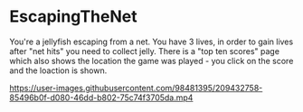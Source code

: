 # EscapingTheNet


You're a jellyfish escaping from a net. 
You have 3 lives, in order to gain lives after "net hits" you need to collect jelly. 
There is a "top ten scores" page which also shows the location the game was played - you click on the score and the loaction is shown.







https://user-images.githubusercontent.com/98481395/209432758-85496b0f-d080-46dd-b802-75c74f3705da.mp4

